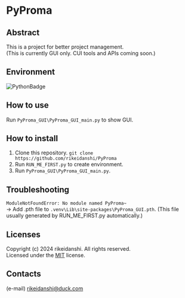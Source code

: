 # PyProma
## Abstract
This is a project for better project management.  
(This is currently GUI only. CUI tools and APIs coming soon.)  
## Environment
![PythonBadge](https://img.shields.io/badge/Python-3.10-%3776AB?logo=python)  
## How to use
Run `PyProma_GUI\PyProma_GUI_main.py` to show GUI.  
## How to install
1. Clone this repository. `git clone https://github.com/rikeidanshi/PyProma`  
2. Run `RUN_ME_FIRST.py` to create environment.
3. Run `PyProma_GUI\PyProma_GUI_main.py`.  
## Troubleshooting
`ModuleNotFoundError: No module named PyProma~`  
-> Add .pth file to `.venv\Lib\site-packages\PyProma_GUI.pth`. (This file usually generated by RUN_ME_FIRST.py automatically.)  
## Licenses
Copyright (c) 2024 rikeidanshi. All rights reserved.  
Licensed under the [MIT](https://github.com/rikeidanshi/PyProma/blob/main/LICENSE) license.  
## Contacts
(e-mail) rikeidanshi@duck.com


